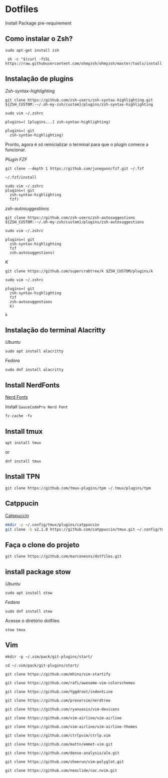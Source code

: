 # Dotfiles


Install Package pre-requirement

## Como instalar o Zsh?

```
sudo apt-get install zsh 
```

```
 sh -c "$(curl -fsSL https://raw.githubusercontent.com/ohmyzsh/ohmyzsh/master/tools/install.sh)"
```

## Instalação de plugins

*Zsh-syntax-highlighting*

```
git clone https://github.com/zsh-users/zsh-syntax-highlighting.git ${ZSH_CUSTOM:-~/.oh-my-zsh/custom}/plugins/zsh-syntax-highlighting
```

```
sudo vim ~/.zshrc
```

```
plugins=( [plugins...] zsh-syntax-highlighting)
```

```
plugins=( git
  zsh-syntax-highlighting)
```
Pronto, agora é só reinicializar o terminal para que o plugin comece a funcionar.

*Plugin FZF*

```
git clone --depth 1 https://github.com/junegunn/fzf.git ~/.fzf
```

```
~/.fzf/install
```

```
sudo vim ~/.zshrc
plugins=( git
  zsh-syntax-highlighting
  fzf)
```

*zsh-autosuggestions*

```
git clone https://github.com/zsh-users/zsh-autosuggestions ${ZSH_CUSTOM:-~/.oh-my-zsh/custom}/plugins/zsh-autosuggestions
```

```
sudo vim ~/.zshrc
```

```
plugins=( git
  zsh-syntax-highlighting
  fzf
  zsh-autosuggestions)
```

*K*

```
git clone https://github.com/supercrabtree/k $ZSH_CUSTOM/plugins/k
```

```
sudo vim ~/.zshrc
```

```
plugins=( git
  zsh-syntax-highlighting
  fzf
  zsh-autosuggestions
  k)
```

```
k
```

## Instalação do terminal Alacritty

*Ubuntu*
```
sudo apt install alacritty
```

*Fedora*
```
sudo dnf install alacritty
```

## Install NerdFonts

[Nerd Fonts](https://www.nerdfonts.com/font-downloads)

Install `SauceCodePro Nerd Font`

```
fc-cache -fv
```

## Install tmux

```
apt install tmux
```

or

```
dnf install tmux
```

## Install TPN

```
git clone https://github.com/tmux-plugins/tpm ~/.tmux/plugins/tpm
```

## Catppucin

[Catppuccin](https://github.com/catppuccin/tmux)


```bash
mkdir -p ~/.config/tmux/plugins/catppuccin
git clone -b v2.1.0 https://github.com/catppuccin/tmux.git ~/.config/tmux/plugins/catppuccin/tmux
```

## Faça o clone do projeto

```
git clone https://github.com/marconesns/dotfiles.git
```

## install package stow

*Ubuntu*
```
sudo apt install stow
```

*Fedora*
```
sudo dnf install stow
```

Acesse o diretório dotfiles

```
stow tmux
```

## Vim

```
mkdir -p ~/.vim/pack/git-plugins/start/
```

```
cd ~/.vim/pack/git-plugins/start/
```

```
git clone https://github.com/mhinz/vim-startify
```

```
git clone https://github.com/rafi/awesome-vim-colorschemes
```

```
git clone https://github.com/Yggdroot/indentLine
```

```
git clone https://github.com/preservim/nerdtree
```

```
git clone https://github.com/ryanoasis/vim-devicons
```

```
git clone https://github.com/vim-airline/vim-airline
```

```
git clone https://github.com/vim-airline/vim-airline-themes
```

```
git clone https://github.com/ctrlpvim/ctrlp.vim
```

```
git clone https://github.com/mattn/emmet-vim.git
```

```
git clone https://github.com/dense-analysis/ale.git
```

```
git clone https://github.com/sheerun/vim-polyglot.git
```

```
git clone https://github.com/neoclide/coc.nvim.git
```